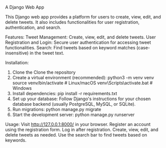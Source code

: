 A Django Web App

This Django web app provides a platform for users to create, view, edit, and delete tweets. It also includes functionalities for user registration, authentication, and search.

Features:
  Tweet Management: Create, view, edit, and delete tweets.
  User Registration and Login: Secure user authentication for accessing tweet functionalities.
  Search: Find tweets based on keyword matches (case-insensitive) in the tweet text.

Installation:
  1. Clone the Clone the repository
  2. Create a virtual environment (recommended):
      python3 -m venv venv
      source venv/bin/activate  # Linux/macOS
      venv\Scripts\activate.bat  # Windows
  3. Install dependencies:
       pip install -r requirements.txt
  4. Set up your database:
       Follow Django's instructions for your chosen database backend (usually PostgreSQL, MySQL, or SQLite).
  5. Run migrations:
       python manage.py migrate
  6. Start the development server:
       python manage.py runserver

Usage:
  Visit http://127.0.0.1:8000/ in your browser.
  Register an account using the registration form.
  Log in after registration.
  Create, view, edit, and delete tweets as needed.
  Use the search bar to find tweets based on keywords.
